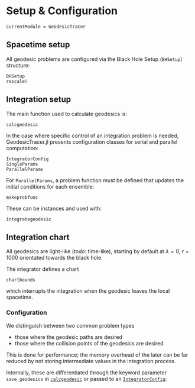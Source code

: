 # Setup & Configuration

```@meta
CurrentModule = GeodesicTracer
```

## Spacetime setup

All geodesic problems are configured via the Black Hole Setup (`BHSetup`) structure:

```@docs
BHSetup
rescale!
```

## Integration setup

The main function used to calculate geodesics is:

```@docs
calcgeodesic
```

In the case where specific control of an integration problem is needed, GeodesicTracer.jl presents configuration classes for serial and parallel computation:

```@docs
IntegratorConfig
SingleParams
ParallelParams
```

For `ParallelParams`, a problem function must be defined that updates the initial conditions for each ensemble: 

```@docs
makeprobfunc
```


These can be instances and used with:

```@docs
integrategeodesic
```

## Integration chart

All geodesics are light-like (*todo*: time-like), starting by default at $λ=0$, $r=1000$ orientated towards the black hole.

The integrator defines a chart 

```@docs
chartbounds
```

which interrupts the integration when the geodesic leaves the local spacetime.

### Configuration

We distinguish between two common problem types

- those where the geodesic paths are desired
- those where the collision points of the geodesics are desired

This is done for performance; the memory overhead of the later can be far reduced by not storing intermediate values in the integration process.

Internally, these are differentiated through the keyword parameter `save_geodesics` in [`calcgeodesic`](@ref) or passed to an [`IntegratorConfig`](@ref):
